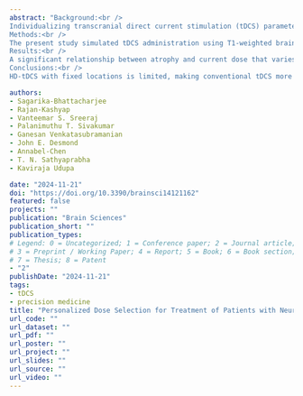```yaml
---
abstract: "Background:<br />
Individualizing transcranial direct current stimulation (tDCS) parameters can improve precision in neuropsychiatric disorders. One important decision for the clinician is the selection of an appropriate montage—conventional or high-definition (HD)—to implement dose-controlled tDCS while maintaining the patient’s safety.<br /><br />
Methods:<br />
The present study simulated tDCS administration using T1-weighted brain images of 50 dementia, 25 depression patients, and 25 healthy individuals for two conventional and HD montages, targeting the regions of interest (ROIs) in the dorsal and ventral pathways that support language processing. For each tDCS configuration, the electric fields at the ROIs and the individualized dose required to achieve the desired current intensity at the target ROI across the subjects were estimated. Linear regression was performed on these parameters.<br /><br />
Results:<br />
A significant relationship between atrophy and current dose that varies according to the disease was found. The dementia patients with significant brain atrophy required a higher personalized dosage for HD montage, as the current intensity at the target ROIs was lower and more variable than that of conventional montage. For dementia, tDCS individualization is pathway-dependent, wherein HD configuration of the dorsal route requires current dosages above the safety limit (>4 mA) for 46% of individuals. However, there was no significant difference in electrode configurations between the HD and traditional setups for depression and healthy volunteers without significant brain atrophy.<br /><br />
Conclusions:<br />
HD-tDCS with fixed locations is limited, making conventional tDCS more effective for dose-controlled applications. In patients with atrophy, individualized adjustments based on simulations are needed due to the variable stimulation strength in the ROI.<br /><br />"

authors:
- Sagarika-Bhattacharjee
- Rajan-Kashyap
- Vanteemar S. Sreeraj
- Palanimuthu T. Sivakumar
- Ganesan Venkatasubramanian
- John E. Desmond
- Annabel-Chen
- T. N. Sathyaprabha
- Kaviraja Udupa

date: "2024-11-21"
doi: "https://doi.org/10.3390/brainsci14121162"
featured: false
projects: ""
publication: "Brain Sciences"
publication_short: ""
publication_types:
# Legend: 0 = Uncategorized; 1 = Conference paper; 2 = Journal article;
# 3 = Preprint / Working Paper; 4 = Report; 5 = Book; 6 = Book section;
# 7 = Thesis; 8 = Patent
- "2"
publishDate: "2024-11-21"
tags:
- tDCS
- precision medicine
title: "Personalized Dose Selection for Treatment of Patients with Neuropsychiatric Disorders Using tDCS"
url_code: ""
url_dataset: ""
url_pdf: ""
url_poster: ""
url_project: ""
url_slides: ""
url_source: ""
url_video: ""
---
```

